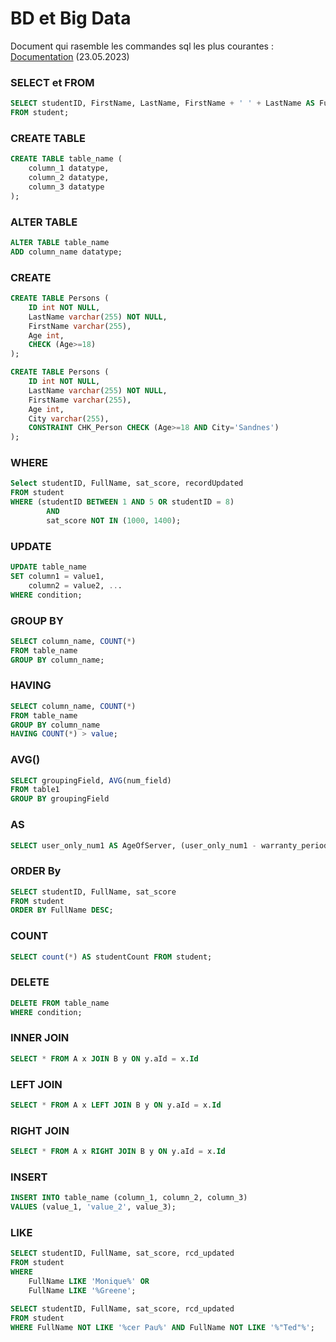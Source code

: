 # BD et Big Data

Document qui rasemble les commandes sql les plus courantes : [Documentation](https://sql.sh/) (23.05.2023)

### SELECT et FROM
```sql
SELECT studentID, FirstName, LastName, FirstName + ' ' + LastName AS FullName
FROM student;
```

### CREATE TABLE
```sql
CREATE TABLE table_name (
    column_1 datatype,
    column_2 datatype,
    column_3 datatype
);
```

### ALTER TABLE
```sql
ALTER TABLE table_name
ADD column_name datatype;
```

### CREATE
```sql
CREATE TABLE Persons (
    ID int NOT NULL,
    LastName varchar(255) NOT NULL,
    FirstName varchar(255),
    Age int,
    CHECK (Age>=18)
);
```
```sql
CREATE TABLE Persons (
    ID int NOT NULL,
    LastName varchar(255) NOT NULL,
    FirstName varchar(255),
    Age int,
    City varchar(255),
    CONSTRAINT CHK_Person CHECK (Age>=18 AND City='Sandnes')
);
```

### WHERE
```sql
Select studentID, FullName, sat_score, recordUpdated
FROM student
WHERE (studentID BETWEEN 1 AND 5 OR studentID = 8)
        AND
        sat_score NOT IN (1000, 1400);
```

### UPDATE
```sql
UPDATE table_name
SET column1 = value1, 
    column2 = value2, ...
WHERE condition;
```

### GROUP BY
```sql
SELECT column_name, COUNT(*)
FROM table_name
GROUP BY column_name;
```

### HAVING
```sql
SELECT column_name, COUNT(*)
FROM table_name
GROUP BY column_name
HAVING COUNT(*) > value;
```

### AVG()
```sql
SELECT groupingField, AVG(num_field)
FROM table1
GROUP BY groupingField
```

### AS
```sql
SELECT user_only_num1 AS AgeOfServer, (user_only_num1 - warranty_period) AS NonWarrantyPeriod FROM server_table
```

### ORDER By
```sql
SELECT studentID, FullName, sat_score
FROM student
ORDER BY FullName DESC;
```

### COUNT
```sql
SELECT count(*) AS studentCount FROM student; 
```

### DELETE
```sql
DELETE FROM table_name
WHERE condition;
```

### INNER JOIN
```sql
SELECT * FROM A x JOIN B y ON y.aId = x.Id
```

### LEFT JOIN
```sql
SELECT * FROM A x LEFT JOIN B y ON y.aId = x.Id
```

### RIGHT JOIN
```sql
SELECT * FROM A x RIGHT JOIN B y ON y.aId = x.Id
```

### INSERT
```sql
INSERT INTO table_name (column_1, column_2, column_3) 
VALUES (value_1, 'value_2', value_3);
```

### LIKE
```sql
SELECT studentID, FullName, sat_score, rcd_updated
FROM student 
WHERE 
    FullName LIKE 'Monique%' OR 
    FullName LIKE '%Greene'; 
```

```sql
SELECT studentID, FullName, sat_score, rcd_updated
FROM student 
WHERE FullName NOT LIKE '%cer Pau%' AND FullName NOT LIKE '%"Ted"%';
```
